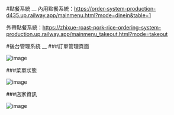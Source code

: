 #點餐系統
__
內用點餐系統：https://order-system-production-d435.up.railway.app/mainmenu.html?mode=dinein&table=1

外帶點餐系統：https://zhixue-roast-pork-rice-ordering-system-production.up.railway.app/mainmenu_takeout.html?mode=takeout


#後台管理系統
__
###訂單管理頁面

![image](https://github.com/user-attachments/assets/6d6bad6e-d4c0-459e-848f-f634bb17ae38)

###菜單狀態

![image](https://github.com/user-attachments/assets/7036a1d3-7087-4ce3-be44-ac5a44f08709)

###店家資訊

![image](https://github.com/user-attachments/assets/f4cc4458-d3c5-4d43-9479-5549672140d2)
